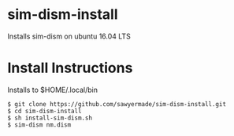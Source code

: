 # sim-dism-install

Installs sim-dism on ubuntu 16.04 LTS

# Install Instructions

Installs to $HOME/.local/bin

```
$ git clone https://github.com/sawyermade/sim-dism-install.git
$ cd sim-dism-install
$ sh install-sim-dism.sh
$ sim-dism nm.dism
```
